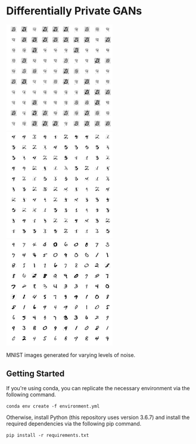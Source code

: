 # Differentially Private GANs

<img src="images/example_worst.png" width="285px"><img src="images/example_moderate.png" width="285px"><img src="images/example_best.png" width="285px">

MNIST images generated for varying levels of noise.

## Getting Started

If you're using conda, you can replicate the necessary environment via the following command.

```
conda env create -f environment.yml
```

Otherwise, install Python (this repository uses version 3.6.7) and install the required dependencies via the following pip command.

```
pip install -r requirements.txt
```

